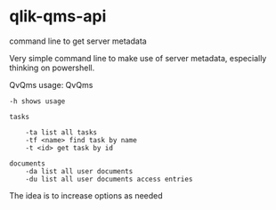 qlik-qms-api
============

command line to get server metadata

Very simple command line to make use of server metadata, especially thinking on powershell.

QvQms usage: QvQms <options>

    -h shows usage
    
    tasks
 
        -ta list all tasks
        -tf <name> find task by name
        -t <id> get task by id

    documents
        -da list all user documents
        -du list all user documents access entries
        
The idea is to increase options as needed

